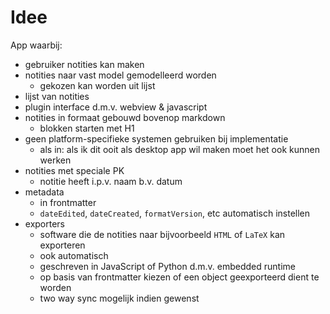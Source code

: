 # Idee

App waarbij:
- gebruiker notities kan maken
- notities naar vast model gemodelleerd worden
    - gekozen kan worden uit lijst
- lijst van notities
- plugin interface d.m.v. webview & javascript
- notities in formaat gebouwd bovenop markdown
    - blokken starten met H1
- geen platform-specifieke systemen gebruiken bij implementatie
    - als in: als ik dit ooit als desktop app wil maken moet het ook kunnen werken
- notities met speciale PK
    - notitie heeft i.p.v. naam b.v. datum
- metadata
    - in frontmatter
    - `dateEdited`, `dateCreated`, `formatVersion`, etc automatisch instellen 
- exporters
    - software die de notities naar bijvoorbeeld `HTML` of `LaTeX` kan exporteren
    - ook automatisch
    - geschreven in JavaScript of Python d.m.v. embedded runtime
    - op basis van frontmatter kiezen of een object geexporteerd dient te worden
    - two way sync mogelijk indien gewenst